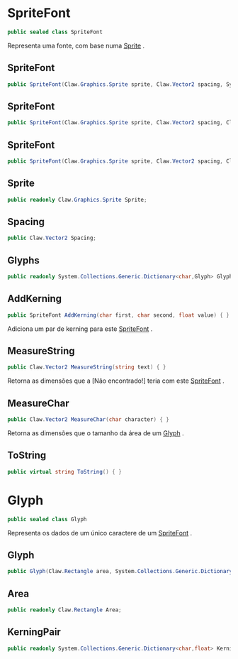 # SpriteFont
```csharp
public sealed class SpriteFont
```
Representa uma fonte, com base numa [Sprite](/API/Claw/Graphics/Sprite.md#Sprite) .<br />
## SpriteFont
```csharp
public SpriteFont(Claw.Graphics.Sprite sprite, Claw.Vector2 spacing, System.Collections.Generic.Dictionary<char,Glyph> glyphs) { }
```
## SpriteFont
```csharp
public SpriteFont(Claw.Graphics.Sprite sprite, Claw.Vector2 spacing, Claw.Vector2 charSize, char[] chars) { }
```
## SpriteFont
```csharp
public SpriteFont(Claw.Graphics.Sprite sprite, Claw.Vector2 spacing, Claw.Vector2 charSize, string chars) { }
```
## Sprite
```csharp
public readonly Claw.Graphics.Sprite Sprite;
```
## Spacing
```csharp
public Claw.Vector2 Spacing;
```
## Glyphs
```csharp
public readonly System.Collections.Generic.Dictionary<char,Glyph> Glyphs;
```
## AddKerning
```csharp
public SpriteFont AddKerning(char first, char second, float value) { }
```
Adiciona um par de kerning para este [SpriteFont](/API/Claw/Graphics/SpriteFont.md#SpriteFont) .<br />
## MeasureString
```csharp
public Claw.Vector2 MeasureString(string text) { }
```
Retorna as dimensões que a [Não encontrado!] teria com este [SpriteFont](/API/Claw/Graphics/SpriteFont.md#SpriteFont) .<br />
## MeasureChar
```csharp
public Claw.Vector2 MeasureChar(char character) { }
```
Retorna as dimensões que o tamanho da área de um [Glyph](/API/Claw/Graphics/SpriteFont.md#Glyph) .<br />
## ToString
```csharp
public virtual string ToString() { }
```
# Glyph
```csharp
public sealed class Glyph
```
Representa os dados de um único caractere de um [SpriteFont](/API/Claw/Graphics/SpriteFont.md#SpriteFont) .<br />
## Glyph
```csharp
public Glyph(Claw.Rectangle area, System.Collections.Generic.Dictionary<char,float> kerningPair) { }
```
## Area
```csharp
public readonly Claw.Rectangle Area;
```
## KerningPair
```csharp
public readonly System.Collections.Generic.Dictionary<char,float> KerningPair;
```

